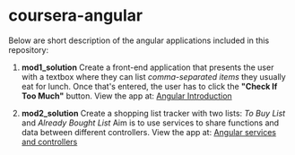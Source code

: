 # coursera-angular

Below are short description of the angular applications included in this repository:

1. **mod1_solution**
Create a front-end application that presents the user with a textbox where they can list _comma-separated items_ they usually eat for lunch. Once that's entered, the user has to click the **"Check If Too Much"** button. 
View the app at:
[Angular Introduction](https://nivedhithavenkatachalam.github.io/coursera-angular/mod1_solution/ "Assignment 1")

2. **mod2_solution**
Create a shopping list tracker with two lists: *To Buy List* and *Already Bought List*
Aim is to use services to share functions and data between different controllers. 
View the app at:
[Angular services and controllers](https://nivedhithavenkatachalam.github.io/coursera-angular/mod2_solution/ "Assignment 2")
